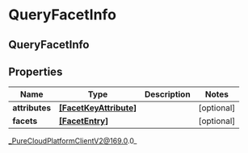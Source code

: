 # QueryFacetInfo

## QueryFacetInfo

## Properties

|Name | Type | Description | Notes|
|------------ | ------------- | ------------- | -------------|
| **attributes** | [**[FacetKeyAttribute]**]([FacetKeyAttribute]) |  | [optional] |
| **facets** | [**[FacetEntry]**]([FacetEntry]) |  | [optional] |



_PureCloudPlatformClientV2@169.0.0_
